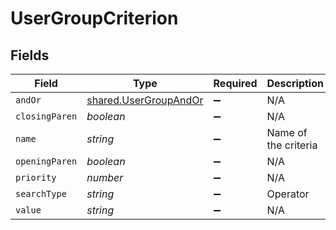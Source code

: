 # UserGroupCriterion


## Fields

| Field                                                          | Type                                                           | Required                                                       | Description                                                    | Example                                                        |
| -------------------------------------------------------------- | -------------------------------------------------------------- | -------------------------------------------------------------- | -------------------------------------------------------------- | -------------------------------------------------------------- |
| `andOr`                                                        | [shared.UserGroupAndOr](../../models/shared/usergroupandor.md) | :heavy_minus_sign:                                             | N/A                                                            |                                                                |
| `closingParen`                                                 | *boolean*                                                      | :heavy_minus_sign:                                             | N/A                                                            |                                                                |
| `name`                                                         | *string*                                                       | :heavy_minus_sign:                                             | Name of the criteria                                           | Email Address                                                  |
| `openingParen`                                                 | *boolean*                                                      | :heavy_minus_sign:                                             | N/A                                                            |                                                                |
| `priority`                                                     | *number*                                                       | :heavy_minus_sign:                                             | N/A                                                            |                                                                |
| `searchType`                                                   | *string*                                                       | :heavy_minus_sign:                                             | Operator                                                       | like                                                           |
| `value`                                                        | *string*                                                       | :heavy_minus_sign:                                             | N/A                                                            | company.com                                                    |
